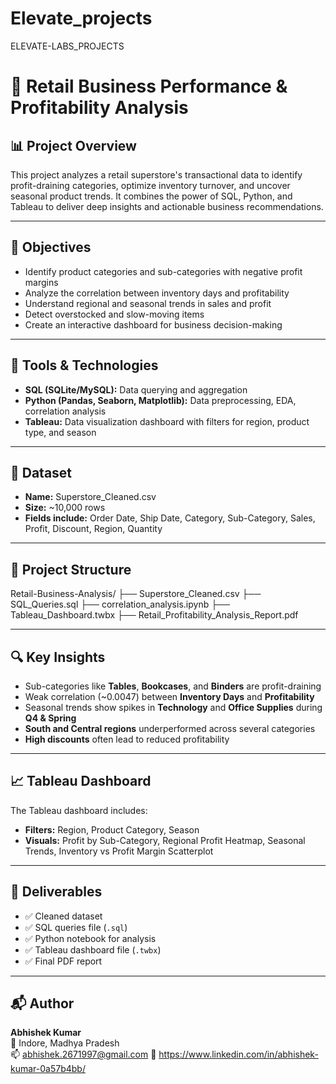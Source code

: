 # Elevate_projects
ELEVATE-LABS_PROJECTS

# 🛒 Retail Business Performance & Profitability Analysis

## 📊 Project Overview
This project analyzes a retail superstore's transactional data to identify profit-draining categories, optimize inventory turnover, and uncover seasonal product trends. It combines the power of SQL, Python, and Tableau to deliver deep insights and actionable business recommendations.

---

## 🎯 Objectives

- Identify product categories and sub-categories with negative profit margins
- Analyze the correlation between inventory days and profitability
- Understand regional and seasonal trends in sales and profit
- Detect overstocked and slow-moving items
- Create an interactive dashboard for business decision-making

---

## 🧰 Tools & Technologies

- **SQL (SQLite/MySQL):** Data querying and aggregation  
- **Python (Pandas, Seaborn, Matplotlib):** Data preprocessing, EDA, correlation analysis  
- **Tableau:** Data visualization dashboard with filters for region, product type, and season

---

## 🧪 Dataset
- **Name:** Superstore_Cleaned.csv  
- **Size:** ~10,000 rows  
- **Fields include:** Order Date, Ship Date, Category, Sub-Category, Sales, Profit, Discount, Region, Quantity

---

## 🧱 Project Structure

Retail-Business-Analysis/ ├── Superstore_Cleaned.csv ├── SQL_Queries.sql ├── correlation_analysis.ipynb ├── Tableau_Dashboard.twbx ├── Retail_Profitability_Analysis_Report.pdf

---

## 🔍 Key Insights

- Sub-categories like **Tables**, **Bookcases**, and **Binders** are profit-draining
- Weak correlation (~0.0047) between **Inventory Days** and **Profitability**
- Seasonal trends show spikes in **Technology** and **Office Supplies** during **Q4 & Spring**
- **South and Central regions** underperformed across several categories
- **High discounts** often lead to reduced profitability

---

## 📈 Tableau Dashboard

The Tableau dashboard includes:
- **Filters:** Region, Product Category, Season
- **Visuals:** Profit by Sub-Category, Regional Profit Heatmap, Seasonal Trends, Inventory vs Profit Margin Scatterplot

---

## 📌 Deliverables

- ✅ Cleaned dataset
- ✅ SQL queries file (`.sql`)
- ✅ Python notebook for analysis
- ✅ Tableau dashboard file (`.twbx`)
- ✅ Final PDF report

---

## 📬 Author

**Abhishek Kumar**  
📍 Indore, Madhya Pradesh  
📫 abhishek.2671997@gmail.com
🔗 https://www.linkedin.com/in/abhishek-kumar-0a57b4bb/ 


